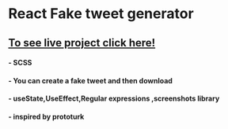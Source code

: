# React Fake tweet generator

 ## [To see live project click here!](https://anilcosarss-fake-tweet.surge.sh/)
 
#### - SCSS
#### - You can create a fake tweet and then download
#### - useState,UseEffect,Regular expressions ,screenshots library
#### - inspired by prototurk

